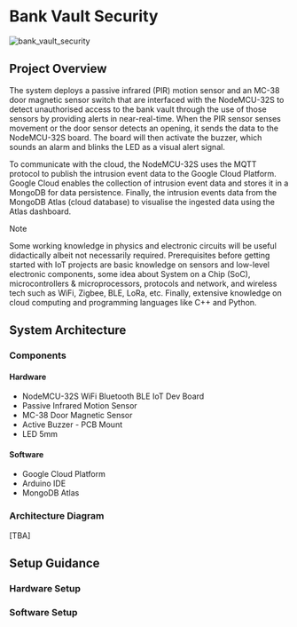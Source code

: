 # Bank Vault Security

![bank_vault_security](https://github.com/user-attachments/assets/dd7d8b47-196b-4420-a8e0-b1c59b37a4cb)

## Project Overview

The system deploys a passive infrared (PIR) motion sensor and an MC-38 door magnetic sensor switch that are interfaced with the NodeMCU-32S to detect unauthorised access to the bank vault through the use of those sensors by providing alerts in near-real-time. When the PIR sensor senses movement or the door sensor detects an opening, it sends the data to the NodeMCU-32S board. The board will then activate the buzzer, which sounds an alarm and blinks the LED as a visual alert signal.

To communicate with the cloud, the NodeMCU-32S uses the MQTT protocol to publish the intrusion event data to the Google Cloud Platform. Google Cloud enables the collection of intrusion event data and stores it in a MongoDB for data persistence. Finally, the intrusion events data from the MongoDB Atlas (cloud database) to visualise the ingested data using the Atlas dashboard.

> [!NOTE]
> Some working knowledge in physics and electronic circuits will be useful didactically albeit not necessarily required.
> Prerequisites before getting started with IoT projects are basic knowledge on sensors and low-level electronic components,
> some idea about System on a Chip (SoC), microcontrollers & microprocessors, protocols and network, and wireless tech such as
> WiFi, Zigbee, BLE, LoRa, etc. Finally, extensive knowledge on cloud computing and programming languages like C++ and Python.


## System Architecture

### Components

#### Hardware

- NodeMCU-32S WiFi Bluetooth BLE IoT Dev Board
- Passive Infrared Motion Sensor
- MC-38 Door Magnetic Sensor
- Active Buzzer - PCB Mount
- LED 5mm

#### Software

- Google Cloud Platform
- Arduino IDE
- MongoDB Atlas

### Architecture Diagram

[TBA]

## Setup Guidance

### Hardware Setup

### Software Setup



